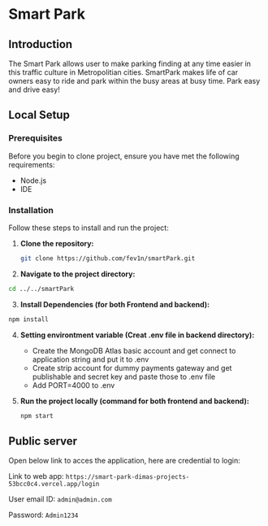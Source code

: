 # Smart Park


## Introduction

The Smart Park allows user to make parking finding at any time easier in this traffic culture in Metropolitian cities. SmartPark makes life of car owners easy to ride and park within the busy areas at busy time. Park easy and drive easy!


## Local Setup 

### Prerequisites

Before you begin to clone project, ensure you have met the following requirements:

- Node.js
- IDE

### Installation

Follow these steps to install and run the project:

1. **Clone the repository:**

   ```bash
   git clone https://github.com/fev1n/smartPark.git
   ```
2. **Navigate to the project directory:**

  ```bash
  cd ../../smartPark
  ```
3. **Install Dependencies (for both Frontend and backend):**

  ```bash
  npm install
  ```
4. **Setting environtment variable (Creat .env file in backend directory):**

   - Create the MongoDB Atlas basic account and get connect to application string and put it to .env
   - Create strip account for dummy payments gateway and get publishable and secret key and paste those to .env file
   - Add PORT=4000 to .env

5. **Run the project locally (command for both frontend and backend):**

   ```bash
   npm start
   ```


## Public server

Open below link to acces the application, here are credential to login:

Link to web app: ```https://smart-park-dimas-projects-53bcc0c4.vercel.app/login```

User email ID: ```admin@admin.com```

Password: ```Admin1234```
   
